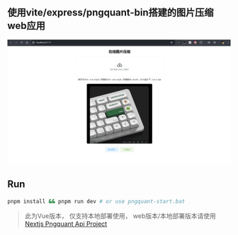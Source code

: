 ## 使用vite/express/pngquant-bin搭建的图片压缩web应用

<!--
## TODO
* [ ] 支持多文件上传和压缩 -->

![alt text](https://github.com/oeyoews/pngquant-project/blob/main/banner.png?raw=true)

## Run

```bash
pnpm install && pnpm run dev # or use pngquant-start.bat
```
<!-- stackblitz pngquant 无权限创建目录, chomd 无效 -->

<!-- ## Build -->

> 此为Vue版本， 仅支持本地部署使用， web版本/本地部署版本请使用 [Nextjs Pngquant Api Project](https://github.com/oeyoews/pngquant-api)
